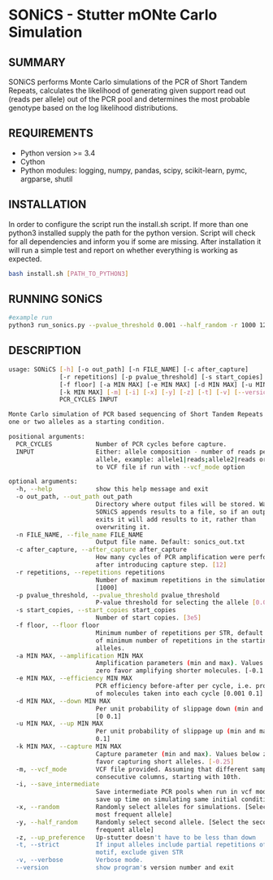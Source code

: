 # SONiCS - Stutter mONte Carlo Simulation

## SUMMARY

SONiCS performs Monte Carlo simulations of the PCR of Short Tandem Repeats, calculates the likelihood of generating given support read out (reads per allele) out of the PCR pool and determines the most probable genotype based on the log likelihood distributions.

## REQUIREMENTS

* Python version >= 3.4 
* Cython
* Python modules: logging, numpy, pandas, scipy, scikit-learn, pymc, argparse, shutil

## INSTALLATION

In order to configure the script run the install.sh script. If more than one python3 installed supply the path for the python version. Script will check for all dependencies and inform you if some are missing. After installation it will run a simple test and report on whether everything is working as expected.

```bash
bash install.sh [PATH_TO_PYTHON3]
```

## RUNNING SONiCS

```bash
#example run
python3 run_sonics.py --pvalue_threshold 0.001 --half_random -r 1000 12 "5|1;6|1;7|5;8|11;9|20;10|24;11|2;12|1"
```

## DESCRIPTION

```bash
usage: SONiCS [-h] [-o out_path] [-n FILE_NAME] [-c after_capture]
              [-r repetitions] [-p pvalue_threshold] [-s start_copies]
              [-f floor] [-a MIN MAX] [-e MIN MAX] [-d MIN MAX] [-u MIN MAX]
              [-k MIN MAX] [-m] [-i] [-x] [-y] [-z] [-t] [-v] [--version]
              PCR_CYCLES INPUT

Monte Carlo simulation of PCR based sequencing of Short Tandem Repeats with
one or two alleles as a starting condition.

positional arguments:
  PCR_CYCLES            Number of PCR cycles before capture.
  INPUT                 Either: allele composition - number of reads per
                        allele, example: allele1|reads;allele2|reads or path
                        to VCF file if run with --vcf_mode option

optional arguments:
  -h, --help            show this help message and exit
  -o out_path, --out_path out_path
                        Directory where output files will be stored. Warning:
                        SONiCS appends results to a file, so if an output file
                        exits it will add results to it, rather than
                        overwriting it.
  -n FILE_NAME, --file_name FILE_NAME
                        Output file name. Default: sonics_out.txt
  -c after_capture, --after_capture after_capture
                        How many cycles of PCR amplification were performed
                        after introducing capture step. [12]
  -r repetitions, --repetitions repetitions
                        Number of maximum repetitions in the simulations
                        [1000]
  -p pvalue_threshold, --pvalue_threshold pvalue_threshold
                        P-value threshold for selecting the allele [0.01]
  -s start_copies, --start_copies start_copies
                        Number of start copies. [3e5]
  -f floor, --floor floor
                        Minimum number of repetitions per STR, default: 5 less
                        of minimum number of repetitions in the starting
                        alleles.
  -a MIN MAX, --amplification MIN MAX
                        Amplification parameters (min and max). Values below
                        zero favor amplifying shorter molecules. [-0.1 0.1]
  -e MIN MAX, --efficiency MIN MAX
                        PCR efficiency before-after per cycle, i.e. proportion
                        of molecules taken into each cycle [0.001 0.1]
  -d MIN MAX, --down MIN MAX
                        Per unit probability of slippage down (min and max).
                        [0 0.1]
  -u MIN MAX, --up MIN MAX
                        Per unit probability of slippage up (min and max). [0
                        0.1]
  -k MIN MAX, --capture MIN MAX
                        Capture parameter (min and max). Values below zero
                        favor capturing short alleles. [-0.25]
  -m, --vcf_mode        VCF file provided. Assuming that different samples in
                        consecutive columns, starting with 10th.
  -i, --save_intermediate
                        Save intermediate PCR pools when run in vcf mode to
                        save up time on simulating same initial conditions.
  -x, --random          Randomly select alleles for simulations. [Select the
                        most frequent allele]
  -y, --half_random     Randomly select second allele. [Select the second most
                        frequent allele]
  -z, --up_preference   Up-stutter doesn't have to be less than down
  -t, --strict          If input alleles include partial repetitions of the
                        motif, exclude given STR
  -v, --verbose         Verbose mode.
  --version             show program's version number and exit
```
